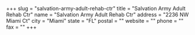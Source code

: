+++
slug = "salvation-army-adult-rehab-ctr"
title = "Salvation Army Adult Rehab Ctr"
name = "Salvation Army Adult Rehab Ctr"
address = "2236 NW Miami Ct"
city = "Miami"
state = "FL"
postal = ""
website = ""
phone = ""
fax = ""
+++

